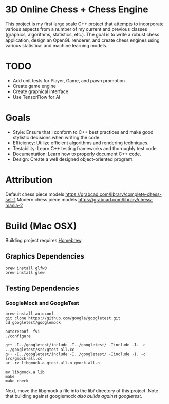 # 3D Online Chess + Chess Engine
This project is my first large scale C++ project that attempts to incorporate various aspects from a number of my current and previous classes (graphics, algorithms, statistics, etc.). The goal is to write a robust chess application, design an OpenGL renderer, and create chess engines using various statistical and machine learning models.

# TODO
- Add unit tests for Player, Game, and pawn promotion
- Create game engine
- Create graphical interface
- Use TensorFlow for AI

# Goals
- Style: Ensure that I conform to C++ best practices and make good stylistic decisions when writing the code.
- Efficiency: Utilize efficient algorithms and rendering techniques.
- Testability: Learn C++ testing frameworks and thoroughly test code.
- Documentation: Learn how to properly document C++ code.
- Design: Create a well designed object-oriented program.

# Attribution
Default chess piece models https://grabcad.com/library/complete-chess-set-1
Modern chess piece models https://grabcad.com/library/chess-mania-2

# Build (Mac OSX)
Building project requires [Homebrew](http://brew.sh/).

## Graphics Dependencies
```
brew install glfw3
brew install glew
```

## Testing Dependencies
### GoogleMock and GoogleTest
```
brew install autoconf
git clone https://github.com/google/googletest.git
cd googletest/googlemock

autoreconf -fvi
./configure

g++ -I../googletest/include -I../googletest/ -Iinclude -I. -c ../googletest/src/gtest-all.cc 
g++ -I../googletest/include -I../googletest/ -Iinclude -I. -c src/gmock-all.cc 
ar -rv libgmock.a gtest-all.o gmock-all.o

mv libgmock.a lib
make
make check
```

Next, move the libgmock.a file into the lib/ directory of this project. Note that building against googlemock *also builds against googletest*.
